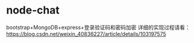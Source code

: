 # node-chat
bootstrap+MongoDB+express+登录验证码和密码加密
详细的实现过程请看：https://blog.csdn.net/weixin_40836227/article/details/103197575
